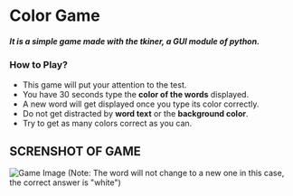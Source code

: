 # Color Game 
##### It is a simple game made with the tkiner, a GUI module of python.

### How to Play?
- This game will put your attention to the test.
- You have 30 seconds type the **color of the words** displayed.
- A new word will get displayed once you type its color correctly.
- Do not get distracted by **word text** or the **background color**.
- Try to get as many colors correct as you can.

## SCRENSHOT OF GAME
![Game Image](img1.png)
(Note: The word will not change to a new one in this case, the correct answer is "white")


